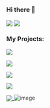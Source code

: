 ### Hi there 👋


  <img align="center" src="https://github-readme-stats.vercel.app/api?username=alaanouud&show_icons=true&count_private=true&include_all_commits=true&hide=stars&theme=tokyonight" />
</a>


 <img align="center" src="https://github-readme-streak-stats.herokuapp.com/?user=alaanouud&include_all_commits=true&count_private=true&theme=tokyonight" />
</a>

<!-- ![Github Stats](https://github-readme-stats.vercel.app/api?username=alaanouud&show_icons=true&count_private=true&include_all_commits=true&hide=stars&theme=tokyonight)
![LachlanDev github streak](https://github-readme-streak-stats.herokuapp.com/?user=alaanouud&include_all_commits=true&count_private=true&theme=tokyonight)
 -->


### My Projects:
  
<a href="https://github.com/alaanouud/
EDA-Project
.git">
  <img align="center" src="https://github-readme-stats.vercel.app/api/pin/?username=alaanouud&repo=
EDA-Project
&theme=tokyonight" />
</a>

<a href="https://github.com/alaanouud/
Regression-Project.git">
 <img align="center" src="https://github-readme-stats.vercel.app/api/pin/?username=alaanouud&repo=
Regression-Project&theme=tokyonight" />
</a>

<a href="https://github.com/alaanouud/S
Classification-Project.git">
  <img align="center" src="https://github-readme-stats.vercel.app/api/pin/?username=alaanouud&repo=
Classification-Project&theme=tokyonight" />
</a>

<a href="https://github.com/alaanouud/
Unsupervised-Project">
 <img align="center" src="https://github-readme-stats.vercel.app/api/pin/?username=alaanouud&repo=
Unsupervised-Project&theme=tokyonight" />
</a>

<a href="https://github.com/alaanouud/
deep-learning">
 <img align="center" src="https://github-readme-stats.vercel.app/api/pin/?username=alaanouud&repo=deep-learning&theme=tokyonight" />
</a>
![image](https://user-images.githubusercontent.com/81470200/146746405-02043f6f-dab8-4865-bde9-24133c681f9e.png)

